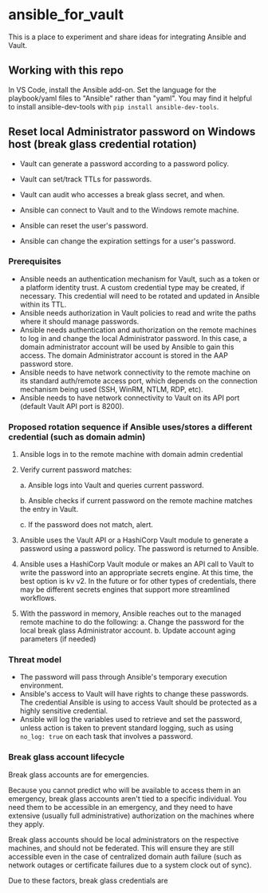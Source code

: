# ansible_for_vault
This is a place to experiment and share ideas for integrating Ansible and Vault.

## Working with this repo
In VS Code, install the Ansible add-on.
Set the language for the playbook/yaml files to "Ansible" rather than "yaml".
You may find it helpful to install ansible-dev-tools with `pip install ansible-dev-tools`.

## Reset local Administrator password on Windows host (break glass credential rotation)
* Vault can generate a password according to a password policy.
* Vault can set/track TTLs for passwords.
* Vault can audit who accesses a break glass secret, and when.

* Ansible can connect to Vault and to the Windows remote machine.
* Ansible can reset the user's password.
* Ansible can change the expiration settings for a user's password.

### Prerequisites

- Ansible needs an authentication mechanism for Vault, such as a token or a platform identity trust. A custom credential type may be created, if necessary. This credential will need to be rotated and updated in Ansible within its TTL.
- Ansible needs authorization in Vault policies to read and write the paths where it should manage passwords.
- Ansible needs authentication and authorization on the remote machines to log in and change the local Administrator password. In this case, a domain administrator account will be used by Ansible to gain this access. The domain Administrator account is stored in the AAP password store.
- Ansible needs to have network connectivity to the remote machine on its standard auth/remote access port, which depends on the connection mechanism being used (SSH, WinRM, NTLM, RDP, etc).
- Ansible needs to have network connectivity to Vault on its API port (default Vault API port is 8200).

### Proposed rotation sequence if Ansible uses/stores a different credential (such as domain admin)

1. Ansible logs in to the remote machine with domain admin credential
2. Verify current password matches:

    a. Ansible logs into Vault and queries current password.

    b. Ansible checks if current password on the remote machine matches the entry in Vault.

    c. If the password does not match, alert.
3. Ansible uses the Vault API or a HashiCorp Vault module to generate a password using a password policy. The password is returned to Ansible.
4. Ansible uses a HashiCorp Vault module or makes an API call to Vault to write the password into an appropriate secrets engine. At this time, the best option is kv v2. In the future or for other types of credentials, there may be different secrets engines that support more streamlined workflows.
5. With the password in memory, Ansible reaches out to the managed remote machine to do the following:
    a. Change the password for the local break glass Administrator account.
    b. Update account aging parameters (if needed)

### Threat model

- The password will pass through Ansible's temporary execution environment.
- Ansible's access to Vault will have rights to change these passwords. The credential Ansible is using to access Vault should be protected as a highly sensitive credential.
- Ansible will log the variables used to retrieve and set the password, unless action is taken to prevent standard logging, such as using `no_log: true` on each task that involves a password.

### Break glass account lifecycle
Break glass accounts are for emergencies.

Because you cannot predict who will be available to access them in an emergency, break glass accounts aren't tied to a specific individual. You need them to be accessible in an emergency, and they need to have extensive (usually full administrative) authorization on the machines where they apply.

Break glass accounts should be local administrators on the respective machines, and should not be federated. This will ensure they are still accessible even in the case of centralized domain auth failure (such as network outages or certificate failures due to a system clock out of sync).

Due to these factors, break glass credentials are 